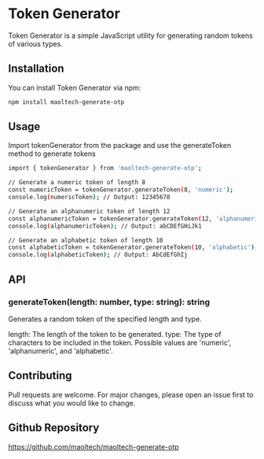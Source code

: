 # Token Generator

Token Generator is a simple JavaScript utility for generating random tokens of various types.

## Installation

You can install Token Generator via npm:

```bash
npm install maoltech-generate-otp
```

## Usage
Import tokenGenerator from the package and use the generateToken method to generate tokens

```bash
import { tokenGenerator } from 'maoltech-generate-otp';

// Generate a numeric token of length 8
const numericToken = tokenGenerator.generateToken(8, 'numeric');
console.log(numericToken); // Output: 12345678

// Generate an alphanumeric token of length 12
const alphanumericToken = tokenGenerator.generateToken(12, 'alphanumeric');
console.log(alphanumericToken); // Output: abCDEfGHiJk1

// Generate an alphabetic token of length 10
const alphabeticToken = tokenGenerator.generateToken(10, 'alphabetic');
console.log(alphabeticToken); // Output: AbCdEfGhIj
```


## API

### generateToken(length: number, type: string): string
Generates a random token of the specified length and type.

length: The length of the token to be generated.
type: The type of characters to be included in the token. Possible values are 'numeric', 'alphanumeric', and 'alphabetic'.

## Contributing
Pull requests are welcome. For major changes, please open an issue first to discuss what you would like to change.

## Github Repository
https://github.com/maoltech/maoltech-generate-otp